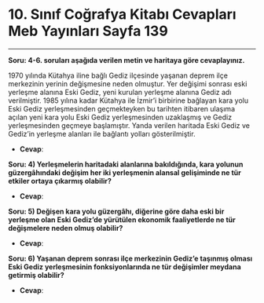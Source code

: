 # 10. Sınıf Coğrafya Kitabı Cevapları Meb Yayınları Sayfa 139

---

**Soru: 4-6. soruları aşağıda verilen metin ve haritaya göre cevaplayınız.**

1970 yılında Kütahya iline bağlı Gediz ilçesinde yaşanan deprem ilçe merkezinin yerinin değişmesine neden olmuştur. Yer değişimi sonrası eski yerleşme alanına Eski Gediz, yeni kurulan yerleşme alanına Gediz adı verilmiştir. 1985 yılına kadar Kütahya ile İzmir’i birbirine bağlayan kara yolu Eski Gediz yerleşmesinden geçmekteyken bu tarihten itibaren ulaşıma açılan yeni kara yolu Eski Gediz yerleşmesinden uzaklaşmış ve Gediz yerleşmesinden geçmeye başlamıştır. Yanda verilen haritada Eski Gediz ve Gediz’in yerleşme alanları ile bağlantı yolları gösterilmiştir.

-   **Cevap**:

**Soru: 4) Yerleşmelerin haritadaki alanlarına bakıldığında, kara yolunun güzergâhındaki değişim her iki yerleşmenin alansal gelişiminde ne tür etkiler ortaya çıkarmış olabilir?**

-   **Cevap**:

**Soru: 5) Değişen kara yolu güzergâhı, diğerine göre daha eski bir yerleşme olan Eski Gediz’de yürütülen ekonomik faaliyetlerde ne tür değişmelere neden olmuş olabilir?**

-   **Cevap**:

**Soru: 6) Yaşanan deprem sonrası ilçe merkezinin Gediz’e taşınmış olması Eski Gediz yerleşmesinin fonksiyonlarında ne tür değişimler meydana getirmiş olabilir?**

-   **Cevap**: